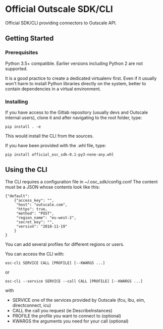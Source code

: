 # Official Outscale SDK/CLI

Official SDK/CLI providing connectors to Outscale API.

## Getting Started

### Prerequisites

Python 3.5+ compatible. Earlier versions including Python 2 are not supported.

It is a good practice to create a dedicated virtualenv first. Even if it usually won't harm to install 
Python libraries directly on the system, better to contain dependencies in a virtual environment.

### Installing

If you have access to the Gitlab repository (usually devs and Outscale internal users), 
clone it and after navigating to the root folder, type:

```
pip install . -e
```
This would install the CLI from the sources.

If you have been provided with the .whl file, type:
```
pip install official_osc_sdk-0.1-py3-none-any.whl
```

## Using the CLI

The CLI requires a configuration file in ~/.osc_sdk/config.conf The content must be a JSON whose contents
look like this:
```
{"default":
    {"access_key": "",
     "host": "outscale.com",
     "https": true,
     "method": "POST",
     "region_name": "eu-west-2",
     "secret_key": "",
     "version": "2018-11-19"
    }
}
```
You can add several profiles for different regions or users.

You can access the CLI with:
```
osc-cli SERVICE CALL [PROFILE] [--KWARGS ...]
```
or
```
osc-cli --service SERVICE --call CALL [PROFILE] [--KWARGS ...]
```
with 
* SERVICE one of the services provided by Outscale (fcu, lbu, eim, directconnect, icu)
* CALL the call you request (ie DescribeInstances)
* PROFILE the profile you want to connect to (optional)
* KWARGS the arguments you need for your call (optional)

